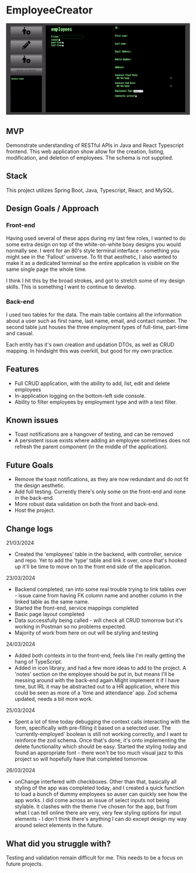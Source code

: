 # EmployeeCreator

![Demonstration of the employee creator app](./GHAsset/EmployeeCreator.gif)

## MVP

Demonstrate understanding of RESTful APIs in Java and React Typescript frontend. This web application show allow for the creation, listing, modification, and deletion of employees. The schema is not supplied.

## Stack

This project utilizes Spring Boot, Java, Typescript, React, and MySQL.

## Design Goals / Approach

### Front-end

Having used several of these apps during my last few roles, I wanted to do some extra design on top of the white-on-white boxy designs you would normally see. I went for an 80's style terminal interface - something you might see in the 'Fallout' universe. To fit that aesthetic, I also wanted to make it as a dedicated terminal so the entire application is visible on the same single page the whole time.

I think I hit this by the broad strokes, and got to stretch some of my design skills. This is something I want to continue to develop.

### Back-end

I used two tables for the data. The main table contains all the information about a user such as first name, last name, email, and contact number. The second table just houses the three employment types of full-time, part-time and casual.

Each entity has it's own creation and updation DTOs, as well as CRUD mapping. In hindsight this was overkill, but good for my own practice.

## Features

- Full CRUD application, with the ability to add, list, edit and delete employees
- In-application logging on the bottom-left side console.
- Ability to filter employees by employment type and with a text filter.

## Known issues

- Toast notifications are a hangover of testing, and can be removed
- A persistent issue exists where adding an employee sometimes does not refresh the parent component (in the middle of the application).

## Future Goals

- Remove the toast notifications, as they are now redundant and do not fit the design aesthetic.
- Add full testing. Currently there's only some on the front-end and none in the back-end.
- More robust data validation on both the front and back-end.
- Host the project.

## Change logs

21/03/2024

- Created the 'employees' table in the backend, with controller, service and repo. Yet to add the 'type' table and link it over, once that's hooked up it'll be time to move on to the front end side of the application.

23/03/2024

- Backend completed, ran into some real trouble trying to link tables over - issue came from having FK column name and another column in the linked table as the same name.
- Started the front-end, service mappings completed
- Basic page layout completed
- Data successfully being called - will check all CRUD tomorrow but it's working in Postman so no problems expected.
- Majority of work from here on out will be styling and testing

24/03/2024

- Added both contexts in to the front-end, feels like I'm really getting the hang of TypeScript.
- Added in icon library, and had a few more ideas to add to the project. A 'notes' section on the employee should be put in, but means I'll be messing around with the back-end again.Might implement it if I have time, but IRL it may be abstracted out to a HR application, where this could be seen as more of a 'time and attendance' app. Zod schema updated, needs a bit more work.

25/03/2024

- Spent a lot of time today debugging the context calls interacting with the form, specifically with pre-filling it based on a selected user. The 'currently-employed' boolean is still not working correctly, and I want to reinforce the zod schema. Once that's done, it's onto implementing the delete functionality which should be easy. Started the styling today and found an appropriate font - there won't be too much visual jazz to this project so will hopefully have that completed tomorrow.

26/03/2024

- onChange interfered with checkboxes. Other than that, basically all styling of the app was completed today, and I created a quick function to load a bunch of dummy employees so auser can quickly see how the app works. I did come across an issue of select inputs not being stylable. It clashes with the theme I've chosen for the app, but from what I can tell online there are very, very few styling options for input elements - I don't think there's anything I can do except design my way around select elements in the future.

## What did you struggle with?

Testing and validation remain difficult for me. This needs to be a focus on future projects.
